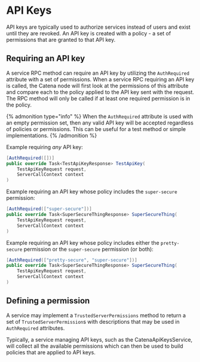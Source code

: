 # API Keys

API keys are typically used to authorize services instead of users and exist until they are revoked. An API key is
created with a policy - a set of permissions that are granted to that API key.

## Requiring an API key

A service RPC method can require an API key by utilizing the `AuthRequired` attribute with a set of permissions. When a service RPC
requiring an API key is called, the Catena node will first look at the permissions of this attribute and compare each to
the policy applied to the API key sent with the request. The RPC method will only be called if at least one required
permission is in the policy.

{% admonition type="info" %}
When the `AuthRequired` attribute is used with an empty permission set, then any valid API key will
be accepted regardless of policies or permissions. This can be useful for a test method or simple implementations.
{% /admonition %}

Example requiring _any_ API key:

```C#
[AuthRequired([])]
public override Task<TestApiKeyResponse> TestApiKey(
    TestApiKeyRequest request,
    ServerCallContext context
)
```

Example requiring an API key whose policy includes the `super-secure` permission:

```C#
[AuthRequired(["super-secure"])]
public override Task<SuperSecureThingResponse> SuperSecureThing(
    TestApiKeyRequest request,
    ServerCallContext context
)
```

Example requiring an API key whose policy includes either the `pretty-secure` permission or the `super-secure`
permission (or both):

```C#
[AuthRequired(["pretty-secure", "super-secure"])]
public override Task<SuperSecureThingResponse> SuperSecureThing(
    TestApiKeyRequest request,
    ServerCallContext context
)
```

## Defining a permission

A service may implement a `TrustedServerPermissions` method to return a set of `TrustedServerPermission`s with
descriptions that may be used in `AuthRequired` attributes.

Typically, a service managing API keys, such as the CatenaApiKeysService, will collect all the available permissions
which can then be used to build policies that are applied to API keys.

<!-- TODO: need a section on building policies -->